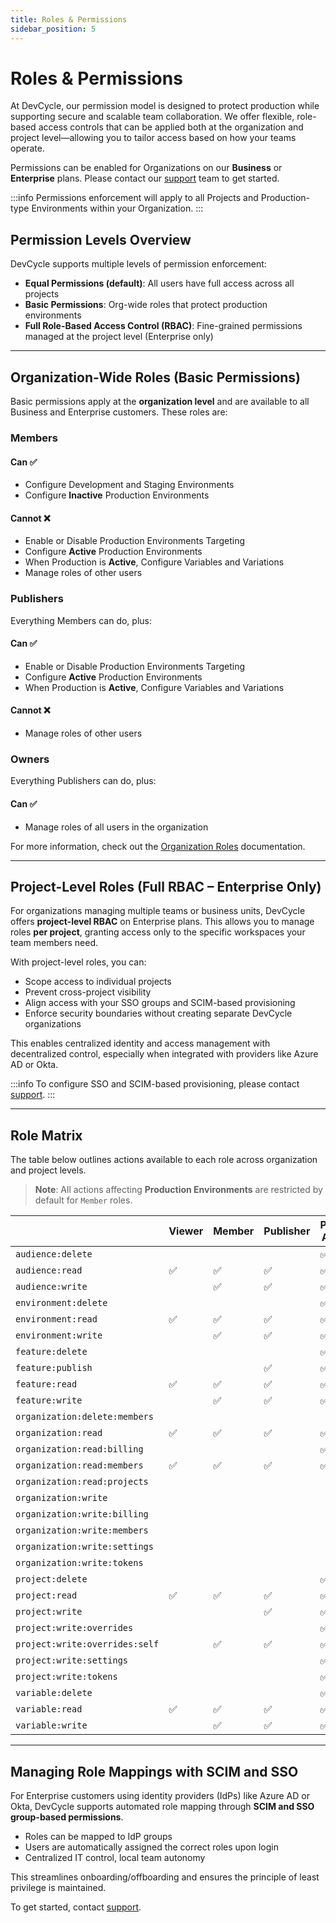 ```yaml
---
title: Roles & Permissions
sidebar_position: 5
---
```


# Roles & Permissions

At DevCycle, our permission model is designed to protect production while supporting secure and scalable team collaboration. We offer flexible, role-based access controls that can be applied both at the organization and project level—allowing you to tailor access based on how your teams operate.

Permissions can be enabled for Organizations on our **Business** or **Enterprise** plans. Please contact our [support](mailto:support@devcycle.com) team to get started.

:::info
Permissions enforcement will apply to all Projects and Production-type Environments within your Organization.
:::

## Permission Levels Overview

DevCycle supports multiple levels of permission enforcement:

- **Equal Permissions (default)**: All users have full access across all projects
- **Basic Permissions**: Org-wide roles that protect production environments
- **Full Role-Based Access Control (RBAC)**: Fine-grained permissions managed at the project level (Enterprise only)

---

## Organization-Wide Roles (Basic Permissions)

Basic permissions apply at the **organization level** and are available to all Business and Enterprise customers. These roles are:

### Members

#### Can ✅
- Configure Development and Staging Environments
- Configure **Inactive** Production Environments

#### Cannot ❌
- Enable or Disable Production Environments Targeting
- Configure **Active** Production Environments
- When Production is **Active**, Configure Variables and Variations
- Manage roles of other users

### Publishers

Everything Members can do, plus:

#### Can ✅
- Enable or Disable Production Environments Targeting
- Configure **Active** Production Environments
- When Production is **Active**, Configure Variables and Variations

#### Cannot ❌
- Manage roles of other users

### Owners

Everything Publishers can do, plus:

#### Can ✅
- Manage roles of all users in the organization

For more information, check out the [Organization Roles](/platform/account-management/organizations#organization-roles) documentation.

---

## Project-Level Roles (Full RBAC – Enterprise Only)

For organizations managing multiple teams or business units, DevCycle offers **project-level RBAC** on Enterprise plans. This allows you to manage roles **per project**, granting access only to the specific workspaces your team members need.

With project-level roles, you can:

- Scope access to individual projects
- Prevent cross-project visibility
- Align access with your SSO groups and SCIM-based provisioning
- Enforce security boundaries without creating separate DevCycle organizations

This enables centralized identity and access management with decentralized control, especially when integrated with providers like Azure AD or Okta.

:::info
To configure SSO and SCIM-based provisioning, please contact [support](mailto:support@devcycle.com).
:::

---

## Role Matrix

The table below outlines actions available to each role across organization and project levels.

> **Note**: All actions affecting **Production Environments** are restricted by default for `Member` roles.

|                                | Viewer | Member | Publisher | Project Admin | Org Admin | Org Owner |
| ------------------------------ | ------ | ------ | --------- | ------------- | --------- | --------- |
| `audience:delete`              |        |        |           | ✅             | ✅         |           |
| `audience:read`                | ✅      | ✅      | ✅         | ✅             | ✅         |           |
| `audience:write`               |        | ✅      | ✅         | ✅             | ✅         |           |
| `environment:delete`           |        |        |           | ✅             | ✅         |           |
| `environment:read`             | ✅      | ✅      | ✅         | ✅             | ✅         |           |
| `environment:write`            |        | ✅      | ✅         | ✅             | ✅         |           |
| `feature:delete`               |        |        |           | ✅             | ✅         |           |
| `feature:publish`              |        |        | ✅         | ✅             | ✅         |           |
| `feature:read`                 | ✅      | ✅      | ✅         | ✅             | ✅         |           |
| `feature:write`                |        | ✅      | ✅         | ✅             | ✅         |           |
| `organization:delete:members`  |        |        |           |               | ✅         | ✅         |
| `organization:read`            | ✅      | ✅      | ✅         | ✅             | ✅         | ✅         |
| `organization:read:billing`    |        |        |           | ✅             | ✅         | ✅         |
| `organization:read:members`    | ✅      | ✅      | ✅         | ✅             | ✅         | ✅         |
| `organization:read:projects`   |        |        |           |               | ✅         | ✅         |
| `organization:write`           |        |        |           |               |           | ✅         |
| `organization:write:billing`   |        |        |           |               |           | ✅         |
| `organization:write:members`   |        |        |           |               | ✅         | ✅         |
| `organization:write:settings`  |        |        |           |               | ✅         | ✅         |
| `organization:write:tokens`    |        |        |           |               | ✅         |           |
| `project:delete`               |        |        |           | ✅             | ✅         |           |
| `project:read`                 | ✅      | ✅      | ✅         | ✅             | ✅         |           |
| `project:write`                |        |        | ✅         | ✅             | ✅         |           |
| `project:write:overrides`      |        |        |           | ✅             | ✅         |           |
| `project:write:overrides:self` |        | ✅      | ✅         | ✅             | ✅         |           |
| `project:write:settings`       |        |        |           | ✅             | ✅         |           |
| `project:write:tokens`         |        |        |           | ✅             | ✅         |           |
| `variable:delete`              |        |        |           | ✅             | ✅         |           |
| `variable:read`                | ✅      | ✅      | ✅         | ✅             | ✅         |           |
| `variable:write`               |        | ✅      | ✅         | ✅             | ✅         |           |

---

## Managing Role Mappings with SCIM and SSO

For Enterprise customers using identity providers (IdPs) like Azure AD or Okta, DevCycle supports automated role mapping through **SCIM and SSO group-based permissions**.

- Roles can be mapped to IdP groups
- Users are automatically assigned the correct roles upon login
- Centralized IT control, local team autonomy

This streamlines onboarding/offboarding and ensures the principle of least privilege is maintained.

To get started, contact [support](mailto:support@devcycle.com).